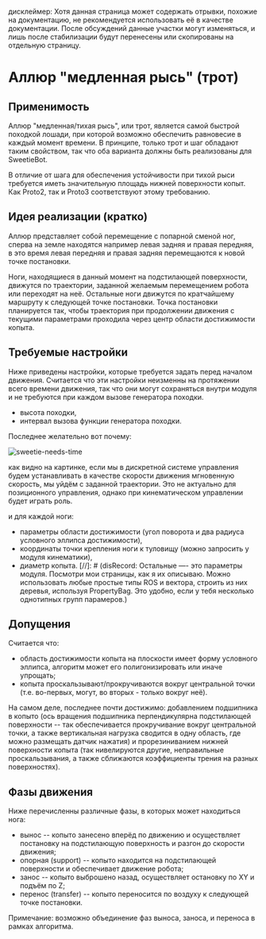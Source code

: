 дисклеймер: Хотя данная страница может содержать отрывки, похожие на документацию, не рекомендуется использовать её в качестве документации. После обсуждений данные участки могут изменяться, и лишь после стабилизации будут перенесены или скопированы на отдельную страницу.


Аллюр "медленная рысь" (трот)
=============================

Применимость
------------
Аллюр "медленная/тихая рысь", или трот, является самой быстрой походкой лошади, при которой возможно обеспечить равновесие в каждый момент времени. В принципе, только трот и шаг обладают таким свойством, так что оба варианта должны быть реализованы для SweetieBot.

В отличие от шага для обеспечения устойчивости при тихой рыси требуется иметь значительную площадь нижней поверхности копыт. Как Proto2, так и Proto3 соответствуют этому требованию.

Идея реализации (кратко)
------------------------
Аллюр представляет собой перемещение с попарной сменой ног, сперва на земле находятся например левая задняя и правая передняя, в это время левая передняя и правая задняя перемещаются к новой точке постановки.

Ноги, находящиеся в данный момент на подстилающей поверхности, движутся по траектории, заданной желаемым перемещением робота или переходят на неё. Остальные ноги движутся по кратчайшему маршруту к следующей точке постановки. Точка постановки планируется так, чтобы траектория при продолжении движения с текущими параметрами проходила через центр области достижимости копыта.

Требуемые настройки
-------------------
Ниже приведены настройки, которые требуется задать перед началом движения. Считается что эти настройки неизменны на протяжении всего времени движения, так что они могут сохраняться внутри модуля и не требуются при каждом вызове генератора походки.
*  высота походки,
*  интервал вызова функции генератора походки.

Последнее желательно вот почему:

![sweetie-needs-time](/uploads/467499feb9008a14af33aa75c4f9da9a/sweetie-needs-time.png)

как видно на картинке, если мы в дискретной системе управления будем устанавливать в качестве скорости движения мгновенную скорость, мы уйдём с заданной траектории. Это не актуально для позиционного управления, однако при кинематическом управлении будет играть роль.

и для каждой ноги:
*  параметры области достижимости (угол поворота и два радиуса условного эллипса достижимости),
*  координаты точки крепления ноги к туловищу (можно запросить у модуля кинематики),
*  диаметр копыта.
[//]: # (disRecord: Остальные —- это параметры модуля. Посмотри мои страницы, как я их описываю. Можно использовать любые простые типы ROS и вектора, строить из них деревья, используя PropertyBag. Это удобно, если у тебя несколько однотипных групп парамеров.)

Допущения
---------
Считается что:
*  область достижимости копыта на плоскости имеет форму условного эллипса, алгоритм может его полигонизировать или иначе упрощать;
*  копыта проскальзывают/прокручиваются вокруг центральной точки (т.е. во-первых, могут, во вторых - только вокруг неё).

На самом деле, последнее почти достижимо: добавлением подшипника в копыто (ось вращения подшипника перпендикулярна подстилающей поверхности -- так обеспечивается прокручивание вокруг центральной точки, а также вертикальная нагрузка сводится в одну область, где можно размещать датчик нажатия) и прорезиниванием нижней поверхности копыта (так нивелируются другие, неправильные проскальзывания, а также сближаются коэффициенты трения на разных поверхностях).

Фазы движения
-------------
Ниже перечисленны различные фазы, в которых может находиться нога:
*  вынос -- копыто занесено вперёд по движению и осуществляет постановку на подстилающую поверхность и разгон до скорости движения;
*  опорная (support) -- копыто находится на подстилающей поверхности и обеспечивает движение робота;
*  занос -- копыто выброшено назад, осуществляет остановку по XY и подъём по Z;
*  перенос (transfer) -- копыто переносится по воздуху к следующей точке постановки.

Примечание: возможно объединение фаз выноса, заноса, и переноса в рамках алгоритма.
